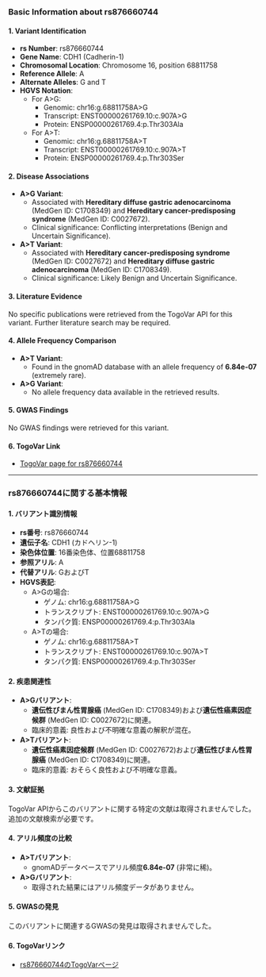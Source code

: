 ### Basic Information about rs876660744

#### 1. **Variant Identification**
- **rs Number**: rs876660744  
- **Gene Name**: CDH1 (Cadherin-1)  
- **Chromosomal Location**: Chromosome 16, position 68811758  
- **Reference Allele**: A  
- **Alternate Alleles**: G and T  
- **HGVS Notation**:  
  - For A>G:  
    - Genomic: chr16:g.68811758A>G  
    - Transcript: ENST00000261769.10:c.907A>G  
    - Protein: ENSP00000261769.4:p.Thr303Ala  
  - For A>T:  
    - Genomic: chr16:g.68811758A>T  
    - Transcript: ENST00000261769.10:c.907A>T  
    - Protein: ENSP00000261769.4:p.Thr303Ser  

#### 2. **Disease Associations**
- **A>G Variant**:  
  - Associated with **Hereditary diffuse gastric adenocarcinoma** (MedGen ID: C1708349) and **Hereditary cancer-predisposing syndrome** (MedGen ID: C0027672).  
  - Clinical significance: Conflicting interpretations (Benign and Uncertain Significance).  
- **A>T Variant**:  
  - Associated with **Hereditary cancer-predisposing syndrome** (MedGen ID: C0027672) and **Hereditary diffuse gastric adenocarcinoma** (MedGen ID: C1708349).  
  - Clinical significance: Likely Benign and Uncertain Significance.  

#### 3. **Literature Evidence**
No specific publications were retrieved from the TogoVar API for this variant. Further literature search may be required.

#### 4. **Allele Frequency Comparison**
- **A>T Variant**:  
  - Found in the gnomAD database with an allele frequency of **6.84e-07** (extremely rare).  
- **A>G Variant**:  
  - No allele frequency data available in the retrieved results.  

#### 5. **GWAS Findings**
No GWAS findings were retrieved for this variant.

#### 6. **TogoVar Link**
- [TogoVar page for rs876660744](https://togovar.org)

---

### rs876660744に関する基本情報

#### 1. **バリアント識別情報**
- **rs番号**: rs876660744  
- **遺伝子名**: CDH1 (カドヘリン-1)  
- **染色体位置**: 16番染色体、位置68811758  
- **参照アリル**: A  
- **代替アリル**: GおよびT  
- **HGVS表記**:  
  - A>Gの場合:  
    - ゲノム: chr16:g.68811758A>G  
    - トランスクリプト: ENST00000261769.10:c.907A>G  
    - タンパク質: ENSP00000261769.4:p.Thr303Ala  
  - A>Tの場合:  
    - ゲノム: chr16:g.68811758A>T  
    - トランスクリプト: ENST00000261769.10:c.907A>T  
    - タンパク質: ENSP00000261769.4:p.Thr303Ser  

#### 2. **疾患関連性**
- **A>Gバリアント**:  
  - **遺伝性びまん性胃腺癌** (MedGen ID: C1708349)および**遺伝性癌素因症候群** (MedGen ID: C0027672)に関連。  
  - 臨床的意義: 良性および不明確な意義の解釈が混在。  
- **A>Tバリアント**:  
  - **遺伝性癌素因症候群** (MedGen ID: C0027672)および**遺伝性びまん性胃腺癌** (MedGen ID: C1708349)に関連。  
  - 臨床的意義: おそらく良性および不明確な意義。  

#### 3. **文献証拠**
TogoVar APIからこのバリアントに関する特定の文献は取得されませんでした。追加の文献検索が必要です。

#### 4. **アリル頻度の比較**
- **A>Tバリアント**:  
  - gnomADデータベースでアリル頻度**6.84e-07** (非常に稀)。  
- **A>Gバリアント**:  
  - 取得された結果にはアリル頻度データがありません。  

#### 5. **GWASの発見**
このバリアントに関連するGWASの発見は取得されませんでした。

#### 6. **TogoVarリンク**
- [rs876660744のTogoVarページ](https://togovar.org)  


